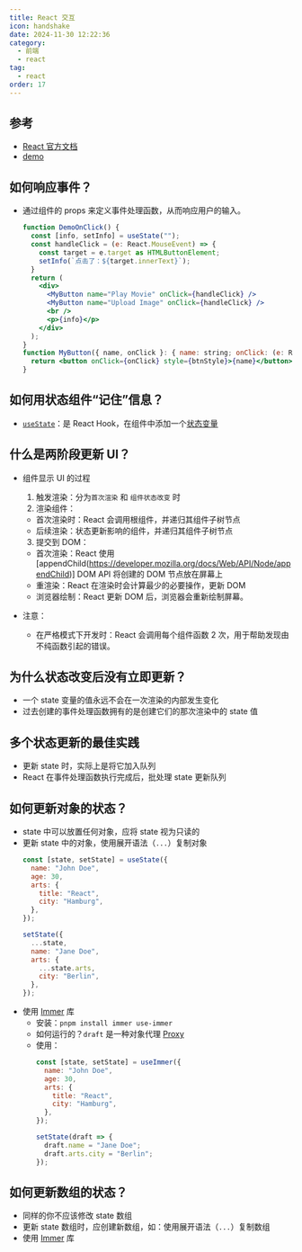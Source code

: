 ```yaml
---
title: React 交互
icon: handshake
date: 2024-11-30 12:22:36
category:
  - 前端
  - react
tag:
  - react
order: 17
---
```


## 参考
- [React 官方文档](https://zh-hans.react.dev/learn/adding-interactivity)
- [demo](https://www.takeseem.com/demo-react/demo/react-add-inter)

## 如何响应事件？
- 通过组件的 props 来定义事件处理函数，从而响应用户的输入。
  ```jsx
  function DemoOnClick() {
    const [info, setInfo] = useState("");
    const handleClick = (e: React.MouseEvent) => {
      const target = e.target as HTMLButtonElement;
      setInfo(`点击了：${target.innerText}`);
    }
    return (
      <div>
        <MyButton name="Play Movie" onClick={handleClick} />
        <MyButton name="Upload Image" onClick={handleClick} />
        <br />
        <p>{info}</p>
      </div>
    );
  }
  function MyButton({ name, onClick }: { name: string; onClick: (e: React.MouseEvent) => void; }) {
    return <button onClick={onClick} style={btnStyle}>{name}</button>;
  }
  ```

## 如何用状态组件“记住”信息？
- [`useState`](https://zh-hans.react.dev/reference/react/useState)：是 React Hook，在组件中添加一个[状态变量](https://zh-hans.react.dev/learn/state-a-components-memory)

## 什么是两阶段更新 UI？
- 组件显示 UI 的过程
  1. 触发渲染：分为`首次渲染` 和 `组件状态改变` 时
  2. 渲染组件：
    - 首次渲染时：React 会调用根组件，并递归其组件子树节点
    - 后续渲染：状态更新影响的组件，并递归其组件子树节点
  3. 提交到 DOM：
    - 首次渲染：React 使用 [appendChild(https://developer.mozilla.org/docs/Web/API/Node/appendChild)] DOM API 将创建的 DOM 节点放在屏幕上
    - 重渲染：React 在渲染时会计算最少的必要操作，更新 DOM
  - 浏览器绘制：React 更新 DOM 后，浏览器会重新绘制屏幕。

- 注意：
  - 在严格模式下开发时：React 会调用每个组件函数 2 次，用于帮助发现由不纯函数引起的错误。

## 为什么状态改变后没有立即更新？
- 一个 state 变量的值永远不会在一次渲染的内部发生变化
- 过去创建的事件处理函数拥有的是创建它们的那次渲染中的 state 值

## 多个状态更新的最佳实践
- 更新 state 时，实际上是将它加入队列
- React 在事件处理函数执行完成后，批处理 state 更新队列

## 如何更新对象的状态？
- state 中可以放置任何对象，应将 state 视为只读的
- 更新 state 中的对象，使用展开语法（`...`）复制对象
  ```jsx
  const [state, setState] = useState({
    name: "John Doe",
    age: 30,
    arts: {
      title: "React",
      city: "Hamburg",
    },
  });

  setState({
    ...state,
    name: "Jane Doe",
    arts: {
      ...state.arts,
      city: "Berlin",
    },
  });
  ```
- 使用 [Immer](https://github.com/immerjs/use-immer) 库
  - 安装：`pnpm install immer use-immer`
  - 如何运行的？`draft` 是一种对象代理 [Proxy](https://developer.mozilla.org/zh-CN/docs/Web/JavaScript/Reference/Global_Objects/Proxy)
  - 使用：
      ```jsx
      const [state, setState] = useImmer({
        name: "John Doe",
        age: 30,
        arts: {
          title: "React",
          city: "Hamburg",
        },
      });

      setState(draft => {
        draft.name = "Jane Doe";
        draft.arts.city = "Berlin";
      });
      ```

## 如何更新数组的状态？
- 同样的你不应该修改 state 数组
- 更新 state 数组时，应创建新数组，如：使用展开语法（`...`）复制数组
- 使用 [Immer](https://github.com/immerjs/use-immer) 库